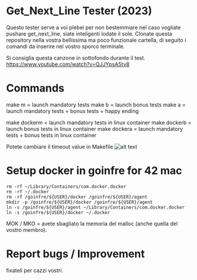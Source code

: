 # Get_Next_Line Tester (2023)
Questo tester serve a voi plebei per non bestemmiare nel caso vogliate pushare get_next_line, siate inteligenti lodate il sole.
Clonate questa repository nella vostra bellissima ma poco funzionale cartella, di seguito i comandi da inserire nel vostro sporco terminale.

Si consiglia questa canzone in sottofondo durante il test. https://www.youtube.com/watch?v=QJJYpsA5tv8

# Commands
make m = launch mandatory tests
make b = launch bonus tests
make a = launch mandatory tests + bonus tests + happy ending

make dockerm = launch mandatory tests in linux container
make dockerb = launch bonus tests in linux container
make dockera = launch mandatory tests + bonus tests in linux container

Potete cambiare il timeout value in Makefile
![alt text](https://i.imgur.com/jUimpaC.png)


# Setup docker in goinfre for 42 mac
```
rm -rf ~/Library/Containers/com.docker.docker
rm -rf ~/.docker
rm -rf /goinfre/${USER}/docker /goinfre/${USER}/agent
mkdir -p /goinfre/${USER}/docker /goinfre/${USER}/agent
ln -s /goinfre/${USER}/agent ~/Library/Containers/com.docker.docker
ln -s /goinfre/${USER}/docker ~/.docker
```

MOK / MKO = avete sbagliato la memoria del malloc (anche quella del vostro membro).

# Report bugs / Improvement
fixateli per cazzi vostri.
